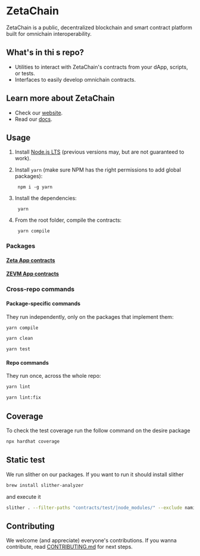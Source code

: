# ZetaChain

ZetaChain is a public, decentralized  blockchain  and  smart  contract platform built for omnichain interoperability.

## What's in thi s repo?

* Utilities to interact   with ZetaChain's contracts from your  dApp, scripts, or  tests.
* Interfaces to   easily develop omnichain  contracts.

## Learn more about ZetaChain

* Check our [website](https://www.zetachain.com/).
* Read our [docs](https://docs.zetachain.com/).

<!-- ## Packages -->

## Usage

1. Install [Node.js LTS](https://nodejs.org/en/) (previous versions may, but are not guaranteed to work).

1. Install `yarn` (make sure NPM has the right permissions to add global packages):

        npm i -g yarn

1. Install the dependencies:

        yarn

1. From the root folder, compile the contracts:

        yarn compile

### Packages

#### [Zeta App contracts](packages/zeta-app-contracts)

#### [ZEVM App contracts](packages/zevm-app-contracts)

### Cross-repo commands

#### Package-specific commands

They run independently, only on the packages that implement them:

```bash
yarn compile
```

```bash
yarn clean
```

```bash
yarn test
```

#### Repo commands

They run once, across the whole repo:

```bash
yarn lint
```

```bash
yarn lint:fix
```

## Coverage
To check the test coverage run the follow command on the desire package

```bash
npx hardhat coverage
```

## Static test
We run slither on our packages. If you want to run it should install slither

```bash
brew install slither-analyzer
```
and execute it

```bash
slither . --filter-paths "contracts/test/|node_modules/" --exclude naming-convention
```

## Contributing

We welcome (and appreciate) everyone's contributions. If you wanna contribute, read [CONTRIBUTING.md](CONTRIBUTING.md) for next steps.

